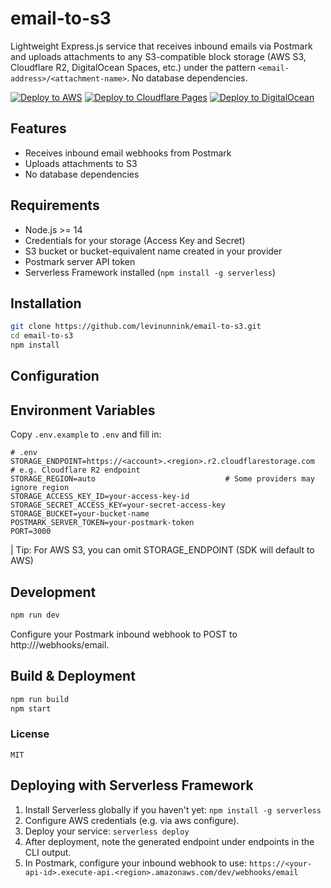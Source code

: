 # email-to-s3

Lightweight Express.js service that receives inbound emails via Postmark and uploads attachments to any S3-compatible block storage (AWS S3, Cloudflare R2, DigitalOcean Spaces, etc.) under the pattern `<email-address>/<attachment-name>`. No database dependencies.

[![Deploy to AWS](https://s3.amazonaws.com/cloudformation-examples/cloudformation-launch-stack.png)](https://console.aws.amazon.com/cloudformation/home#/stacks/new?stackName=email-to-s3&templateURL=https://raw.githubusercontent.com/levinunnink/email-to-s3/main/serverless.yml)
[![Deploy to Cloudflare Pages](https://img.shields.io/badge/Deploy%20to-Cloudflare%20Pages-lightgrey)](https://dash.cloudflare.com/?to=/pages/project-create&repo=https://github.com/levinunnink/email-to-s3)
[![Deploy to DigitalOcean](https://static-assets.digitalocean.com/logo/do-btn-purple.svg)](https://cloud.digitalocean.com/apps/new?repo=https://github.com/levinunnink/email-to-s3)

## Features

- Receives inbound email webhooks from Postmark
- Uploads attachments to S3
- No database dependencies

## Requirements

- Node.js >= 14
- Credentials for your storage (Access Key and Secret)
- S3 bucket or bucket-equivalent name created in your provider
- Postmark server API token
- Serverless Framework installed (`npm install -g serverless`)

## Installation

```bash
git clone https://github.com/levinunnink/email-to-s3.git
cd email-to-s3
npm install
```

## Configuration

## Environment Variables

Copy `.env.example` to `.env` and fill in:

```dotenv
# .env
STORAGE_ENDPOINT=https://<account>.<region>.r2.cloudflarestorage.com  # e.g. Cloudflare R2 endpoint
STORAGE_REGION=auto                             # Some providers may ignore region
STORAGE_ACCESS_KEY_ID=your-access-key-id
STORAGE_SECRET_ACCESS_KEY=your-secret-access-key
STORAGE_BUCKET=your-bucket-name
POSTMARK_SERVER_TOKEN=your-postmark-token
PORT=3000  
```

| Tip: For AWS S3, you can omit STORAGE_ENDPOINT (SDK will default to AWS)

## Development

```bash
npm run dev
```

Configure your Postmark inbound webhook to POST to http://<your-host>/webhooks/email.

## Build & Deployment

```bash
npm run build
npm start
```

### License

```MIT```


## Deploying with Serverless Framework

1. Install Serverless globally if you haven't yet: ```npm install -g serverless```
2. Configure AWS credentials (e.g. via aws configure).
3. Deploy your service: ```serverless deploy```
4. After deployment, note the generated endpoint under endpoints in the CLI output.
5. In Postmark, configure your inbound webhook to use: ```https://<your-api-id>.execute-api.<region>.amazonaws.com/dev/webhooks/email```
